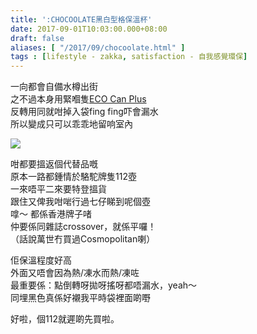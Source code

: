 ```yaml
---
title: ':CHOCOOLATE黑白型格保溫杯'
date: 2017-09-01T10:03:00.000+08:00
draft: false
aliases: [ "/2017/09/chocoolate.html" ]
tags : [lifestyle - zakka, satisfaction - 自我感覺環保]
---
```


一向都會自備水樽出街  
之不過本身用緊嗰隻[ECO Can Plus](https://hidie.net/ecocanplus/)  
反轉用同就咁掉入袋fing fing吓會漏水  
所以變成只可以乖乖地留响室內  

![](/images/chocoolate.jpg)

咁都要搵返個代替品嘅  
原本一路都鍾情於駱駝牌隻112壺  
一來唔平二來要特登搵貨  
跟住又俾我咁啱行過七仔睇到呢個壺  
嗱～ 都係香港牌子啫  
仲要係同雜誌crossover，就係平囉！  
（話說萬世冇買過Cosmopolitan喇）  
  
佢保溫程度好高  
外面又唔會因為熱/凍水而熱/凍咗  
最重要係：點倒轉呀拋呀搖呀都唔漏水，yeah～  
同埋黑色真係好襯我平時袋裡面啲嘢  
  
好啦，個112就遲啲先買啦。

